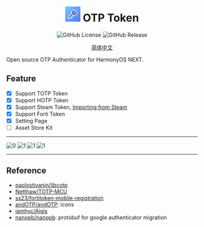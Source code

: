 <div align="center">
<h1 align="center">
<img src="docs/images/app_icon.png" width="40"> OTP Token
</h1>

![GitHub License](https://img.shields.io/github/license/SolidFaker/ohtotptoken) ![GitHub Release](https://img.shields.io/github/v/release/SolidFaker/ohtotptoken)

[简体中文](docs/README_CN.md)

</div>

Open source OTP Authenticator for HarmonyOS NEXT.

## Feature

- [x] Support TOTP Token
- [x] Support HOTP Token
- [x] Support Steam Token, [Importing from Steam](https://github.com/stratumauth/app/wiki/Importing-from-Steam)
- [x] Support Forti Token
- [x] Setting Page
- [ ] Asset Store Kit

---
<p float="left">
  <img height="400px" alt="0" src="./screenshot/0.png" />
  <img height="400px" alt="1" src="./screenshot/1.png" />
  <img height="400px" alt="1" src="./screenshot/2.png" />
  <img height="400px" alt="1" src="./screenshot/3.png" />
</p>

---

## Reference
- [paolostivanin/libcotp](https://github.com/paolostivanin/libcotp)
- [Netthaw/TOTP-MCU](https://github.com/Netthaw/TOTP-MCU)
- [ss23/fortitoken-mobile-registration](https://github.com/ss23/fortitoken-mobile-registration)
- [andOTP/andOTP](https://github.com/andOTP/andOTP): icons
- [iamhyc/Aigis](https://github.com/iamhyc/Aigis)
- [nanopb/nanopb](https://github.com/nanopb/nanopb): protobuf for google authenticator migration